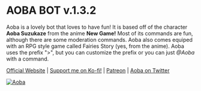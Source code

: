 AOBA BOT v.1.3.2
================

Aoba is a lovely bot that loves to have fun! It is based off of the character **Aoba Suzukaze** from the anime **New Game!** Most of its commands are fun, although there are some moderation commands. Aoba also comes equiped with an RPG style game called Fairies Story (yes, from the anime). Aoba uses the prefix ">", but you can customize the prefix or you can just *@Aoba* with a command.

<a href="https://aobadiscord.glitch.me/">Official Website</a> | <a href="http://ko-fi.com/matchamilk">Support me on Ko-fi!</a> | <a href="http://patreon.com/aobabot">Patreon</a> | <a href="http://twitter.com/Aoba4Discord">Aoba on Twitter</a>

<a href="https://discordbots.org/bot/465934252949897216" >
  <img src="https://discordbots.org/api/widget/465934252949897216.svg" alt="Aoba" />
</a>

